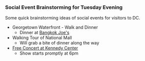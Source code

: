 ### Social Event Brainstorming for Tuesday Evening

Some quick brainstorming ideas of social events for visitors to DC.  

* Georgetown Waterfront - Walk and Dinner
  * Dinner at [Bangkok Joe's](http://www.bangkokjoesdc.com/)
* Walking Tour of National Mall
  * Will grab a bite of dinner along the way
* [Free Concert at Kennedy Center](http://www.kennedy-center.org/Video/Performance/63406)
  * Show starts promptly at 6pm